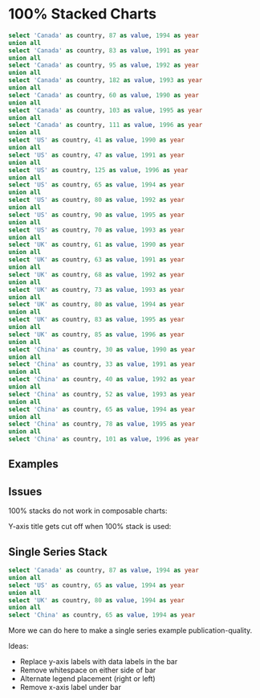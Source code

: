 # 100% Stacked Charts

```sql simpler_bar_unordered
select 'Canada' as country, 87 as value, 1994 as year
union all
select 'Canada' as country, 83 as value, 1991 as year
union all
select 'Canada' as country, 95 as value, 1992 as year
union all
select 'Canada' as country, 182 as value, 1993 as year
union all
select 'Canada' as country, 60 as value, 1990 as year
union all
select 'Canada' as country, 103 as value, 1995 as year
union all
select 'Canada' as country, 111 as value, 1996 as year
union all
select 'US' as country, 41 as value, 1990 as year
union all
select 'US' as country, 47 as value, 1991 as year
union all
select 'US' as country, 125 as value, 1996 as year
union all
select 'US' as country, 65 as value, 1994 as year
union all
select 'US' as country, 80 as value, 1992 as year
union all
select 'US' as country, 90 as value, 1995 as year
union all
select 'US' as country, 70 as value, 1993 as year
union all
select 'UK' as country, 61 as value, 1990 as year
union all
select 'UK' as country, 63 as value, 1991 as year
union all
select 'UK' as country, 68 as value, 1992 as year
union all
select 'UK' as country, 73 as value, 1993 as year
union all
select 'UK' as country, 80 as value, 1994 as year
union all
select 'UK' as country, 83 as value, 1995 as year
union all
select 'UK' as country, 85 as value, 1996 as year
union all
select 'China' as country, 30 as value, 1990 as year
union all
select 'China' as country, 33 as value, 1991 as year
union all
select 'China' as country, 40 as value, 1992 as year
union all
select 'China' as country, 52 as value, 1993 as year
union all
select 'China' as country, 65 as value, 1994 as year
union all
select 'China' as country, 78 as value, 1995 as year
union all
select 'China' as country, 101 as value, 1996 as year
```

## Examples

<BarChart data={data.simpler_bar_unordered} x=year y=value series=country type=stacked100/>

<BarChart swapXY=true xType=category data={data.simpler_bar_unordered} x=year y=value series=country type=stacked100 yAxisTitle=true/>

<AreaChart data={data.simpler_bar_unordered} x=year y=value series=country type=stacked100/>

## Issues

100% stacks do not work in composable charts:

<Chart data={simpler_bar_unordered} x=year y=value series=country >
    <Bar type=stacked100/>
</Chart>

Y-axis title gets cut off when 100% stack is used:
<BarChart xType=category data={data.simpler_bar_unordered} x=year y=value series=country type=stacked100 yAxisTitle=true/>

## Single Series Stack

```sql simpler_bar_oneyear
select 'Canada' as country, 87 as value, 1994 as year
union all
select 'US' as country, 65 as value, 1994 as year
union all
select 'UK' as country, 80 as value, 1994 as year
union all
select 'China' as country, 65 as value, 1994 as year

```

More we can do here to make a single series example publication-quality.

Ideas:

- Replace y-axis labels with data labels in the bar
- Remove whitespace on either side of bar
- Alternate legend placement (right or left)
- Remove x-axis label under bar

<BarChart 
    data={simpler_bar_oneyear} 
    x=year 
    y=value 
    series=country
    type=stacked100
    xAxisLabels=false
    yGridlines=false
/>
